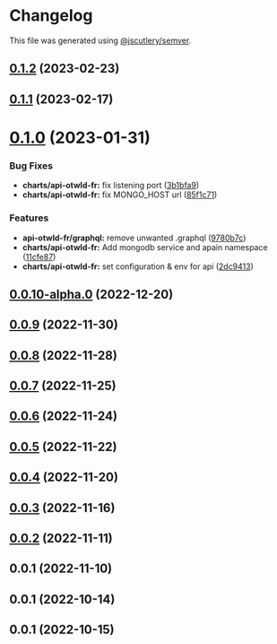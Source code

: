 # Changelog

This file was generated using [@jscutlery/semver](https://github.com/jscutlery/semver).

## [0.1.2](https://github.com/otwld/ecosystem/compare/charts-api-otwld-fr-0.1.1...charts-api-otwld-fr-0.1.2) (2023-02-23)



## [0.1.1](https://github.com/otwld/ecosystem/compare/charts-api-otwld-fr-0.1.0...charts-api-otwld-fr-0.1.1) (2023-02-17)



# [0.1.0](https://github.com/otwld/ecosystem/compare/charts-api-otwld-fr-0.0.10-alpha.0...charts-api-otwld-fr-0.1.0) (2023-01-31)


### Bug Fixes

* **charts/api-otwld-fr:** fix listening port ([3b1bfa9](https://github.com/otwld/ecosystem/commit/3b1bfa961c3fae115168ec145f0923c55df76be0))
* **charts/api-otwld-fr:** fix MONGO_HOST url ([85f1c71](https://github.com/otwld/ecosystem/commit/85f1c713fa750fc272f1efd61778e3207ae56802))


### Features

* **api-otwld-fr/graphql:** remove unwanted .graphql ([9780b7c](https://github.com/otwld/ecosystem/commit/9780b7c354ab22e1f44ef8826d7b72d8a0dad752))
* **charts/api-otwld-fr:** Add mongodb service and apain namespace ([11cfe87](https://github.com/otwld/ecosystem/commit/11cfe87d109202cab83087f8396cf4e38a93db96))
* **charts/api-otwld-fr:** set configuration & env for api ([2dc9413](https://github.com/otwld/ecosystem/commit/2dc9413e1588602e3ef2e32aa065e323233cdfb2))



## [0.0.10-alpha.0](https://github.com/otwld/ecosystem/compare/charts-api-otwld-fr-0.0.9...charts-api-otwld-fr-0.0.10-alpha.0) (2022-12-20)



## [0.0.9](https://github.com/otwld/ecosystem/compare/charts-api-otwld-fr-0.0.8...charts-api-otwld-fr-0.0.9) (2022-11-30)



## [0.0.8](https://github.com/otwld/ecosystem/compare/charts-api-otwld-fr-0.0.7...charts-api-otwld-fr-0.0.8) (2022-11-28)



## [0.0.7](https://github.com/otwld/ecosystem/compare/charts-api-otwld-fr-0.0.6...charts-api-otwld-fr-0.0.7) (2022-11-25)



## [0.0.6](https://github.com/otwld/ecosystem/compare/charts-api-otwld-fr-0.0.5...charts-api-otwld-fr-0.0.6) (2022-11-24)



## [0.0.5](https://github.com/otwld/ecosystem/compare/charts-api-otwld-fr-0.0.4...charts-api-otwld-fr-0.0.5) (2022-11-22)



## [0.0.4](https://github.com/otwld/ecosystem/compare/charts-api-otwld-fr-0.0.3...charts-api-otwld-fr-0.0.4) (2022-11-20)



## [0.0.3](https://github.com/otwld/ecosystem/compare/charts-api-otwld-fr-0.0.2...charts-api-otwld-fr-0.0.3) (2022-11-16)



## [0.0.2](https://github.com/otwld/ecosystem/compare/charts-api-otwld-fr-0.0.1...charts-api-otwld-fr-0.0.2) (2022-11-11)



## 0.0.1 (2022-11-10)



## 0.0.1 (2022-10-14)



## 0.0.1 (2022-10-15)
